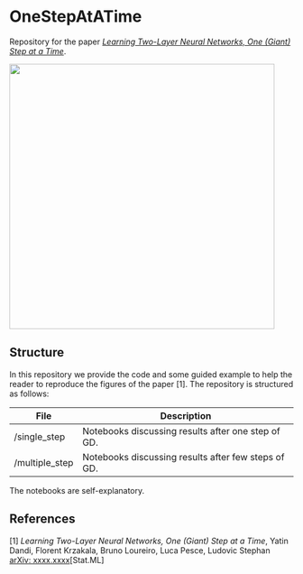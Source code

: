 # OneStepAtATime

Repository for the paper [*Learning Two-Layer Neural Networks, One (Giant) Step at a Time*](https://arxiv.org/abs/xxxx.xxxx). 

<p float="left">
  <img src="https://github.com/lucpoisson/OneStepAtATime/blob/main/figures/stairway.png" height="470" />
</p>

## Structure

In this repository we provide the code and some guided example to help the reader to reproduce the figures of the paper [1]. The repository is structured as follows:

| File                          | Description                                                                                                                                                    |
|-------------------------------|----------------------------------------------------------------------------------------------------------------------------------------------------------------|
|/single_step| Notebooks discussing results after one step of GD.           |
| /multiple_step|  Notebooks discussing results after few steps of GD.                  |


The notebooks are self-explanatory.
 
## References

[1] *Learning Two-Layer Neural Networks, One (Giant) Step at a Time*, Yatin Dandi, Florent Krzakala, Bruno Loureiro, Luca Pesce, Ludovic Stephan [arXiv: xxxx.xxxx](https://arxiv.org/abs/xxxx.xxxx)[Stat.ML]


